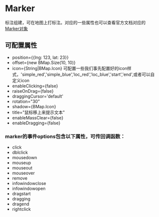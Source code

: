 # Marker
标注组建，可在地图上打标注。对应的一些属性也可以查看官方文档对应的[Marker对象](http://lbsyun.baidu.com/cms/jsapi/reference/jsapi_reference.html#a3b2)

## 可配置属性
- position={{lng: 123, lat: 23}}
- offset={new BMap.Size(10, 10)}
- icon={String|BMap.Icon} 可配置一些我们事先配置好的icon样式，'simple_red','simple_blue','loc_red','loc_blue','start','end',或者可以自定义icon
- enableClicking={false}
- raiseOnDrag={false}
- draggingCursor='default'
- rotation="30"
- shadow={BMap.Icon}
- title="鼠标移上来提示文本"
- enableMassClear={false}
- enableDragging={false}

### marker的事件options包含以下属性，可传回调函数：
- click 
- dblclick 
- mousedown
- mouseup
- mouseout
- mouseover
- remove
- infowindowclose
- infowindowopen
- dragstart
- dragging
- dragend
- rightclick
